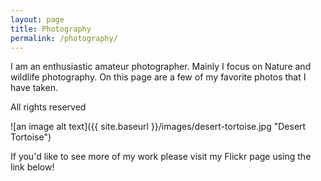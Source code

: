 ```yaml
---
layout: page
title: Photography
permalink: /photography/
---
```

I am an enthusiastic amateur photographer. Mainly I focus on Nature and wildlife photography.
On this page are a few of my favorite photos that I have taken. 

All rights reserved

![an image alt text]({{ site.baseurl }}/images/desert-tortoise.jpg "Desert Tortoise")

If you'd like to see more of my work please visit my Flickr page using the link below!


